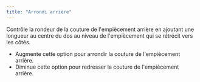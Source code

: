 ```yaml
---
title: "Arrondi arrière"
---
```


Contrôle la rondeur de la couture de l'empiècement arrière en ajoutant une longueur au centre du dos au niveau de l'empiècement qui se rétrécit vers les côtés.

- Augmente cette option pour arrondir la couture de l'empiècement arrière.
- Diminue cette option pour redresser la couture de l'empiècement arrière.




